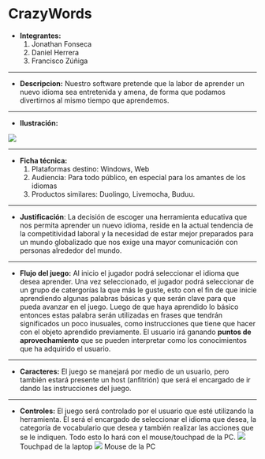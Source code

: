# CrazyWords

- **Integrantes:**
	1. Jonathan Fonseca
	2. Daniel Herrera
	3. Francisco Zúñiga

- - -

- **Descripcion:** Nuestro software pretende que la labor de aprender un nuevo idioma sea entretenida y amena, de forma que podamos divertirnos al mismo tiempo que aprendemos. 

- - -
- **Ilustración:**

![](http://www.subeimagenes.com/img/everybody2-885068.jpg)

- - -

- **Ficha técnica:**
	1. Plataformas destino: Windows, Web
    2. Audiencia: Para todo público, en especial para los amantes de los idiomas
    3. Productos similares: Duolingo, Livemocha, Buduu.

- - -

- **Justificación**: La decisión de escoger una herramienta educativa que nos permita aprender un nuevo idioma, reside en la actual tendencia de la competitividad laboral y la necesidad de estar mejor preparados para un mundo globalizado que nos exige una mayor comunicación con personas alrededor del mundo. 

- - -

- **Flujo del juego:** Al inicio el jugador podrá seleccionar el idioma que desea aprender. Una vez seleccionado, el jugador podrá seleccionar de un grupo de catergorías la que más le guste, esto con el fin de que inicie aprendiendo algunas palabras básicas y que serán clave para que pueda avanzar en el juego. Luego de que haya aprendido lo básico entonces estas palabra serán utilizadas en frases que tendrán significados un poco inusuales, como instrucciones que tiene que hacer con el objeto aprendido previamente. El usuario irá ganando **puntos de aprovechamiento** que se pueden interpretar como los conocimientos que ha adquirido el usuario.

- - -
- **Caracteres:** El juego se manejará por medio de un usuario, pero también estará presente un host (anfitrión) que será el encargado de ir dando las instrucciones del juego.

- - -

- **Controles:** El juego será controlado por el usuario que esté utilizando la herramienta. Él será el encargado de seleccionar el idioma que desea, la categoría de vocabulario que desea y también realizar las acciones que se le indiquen. Todo esto lo hará con el mouse/touchpad de la PC.
![](http://www.digitaltrends.com/wp-content/uploads/2012/05/alienware-m14x-review-laptop-touchpad.jpg)
Touchpad de la laptop
![](http://www.datocurioso.net/wp-content/uploads/2011/11/811computer_mouse.jpg)
Mouse de la PC
